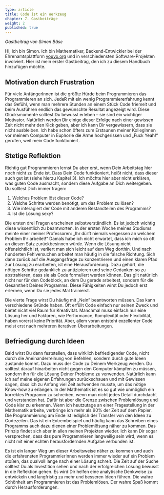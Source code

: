 ```yaml
---
type: article
title: Code ist ein Werkzeug
chapter: 7. Gastbeiträge
weight: 2
published: true
---
```


_Gastbeitrag von Simon Bäse_

Hi, ich bin Simon. Ich bin Mathematiker, Backend-Entwickler bei der Ehrenamtsplattform [youvo.org](https://www.youvo.org) und in verschiedensten Software-Projekten involviert. Hier ist mein erster Gastbeitrag, den ich zu diesem Handbuch hinzufügen möchte.

## Motivation durch Frustration

Für viele AnfängerInnen ist die größte Hürde beim Programmieren das Programmieren an sich. JedeR mit ein wenig Programmiererfahrung kennt das Gefühl, wenn man mehrere Stunden an einem Stück Code friemelt und beim Ausführen endlich das gewünschte Resultat angezeigt wird. Diese Glücksmomente solltest Du bewusst erleben – sie sind ein wichtiger Motivator. Natürlich werden Dir einige dieser Erfolge nach einer gewissen Zeit nicht mehr den Kick geben, aber ich kann Dir vergewissern, dass sie nicht ausbleiben. Ich habe schon öfters zum Erstaunen meiner KollegInnen vor meinem Computer in Euphorie die Arme hochgerissen und „Fuck Yeah!“ gerufen, weil mein Code funktioniert.

## Stetige Reflektion

Richtig gut Programmieren lernst Du aber erst, wenn Dein Arbeitstag hier noch nicht zu Ende ist. Dass Dein Code funktioniert, heißt nicht, dass dieser auch gut ist (siehe hierzu Kapitel 3). Ich möchte hier aber nicht erklären, was guten Code ausmacht, sondern diese Aufgabe an Dich weitergeben. Du solltest Dich immer fragen:

1. Welches Problem löst dieser Code?
2. Welche Schritte werden benötigt, um das Problem zu lösen?
3. Wie interagiert der Code mit anderen Bestandteilen des Programms?
4. Ist die Lösung sexy?

Die ersten drei Fragen erscheinen selbstverständlich. Es ist jedoch wichtig diese wissentlich zu beantworten. In der ersten Woche meines Studiums meinte einer meiner Professoren: „Ihr dürft niemals vergessen an welchem Problem Ihr arbeitet!“ Damals habe ich nicht erwartet, dass ich mich so oft an diesen Satz zurückbesinnen würde. Wenn die Lösung nicht offensichtlich ist, verliert man sich leicht auf dem Weg dorthin. Und nach hunderten Fehlversuchen arbeitet man häufig in die falsche Richtung. Sich dann zurück auf die Ausgangsfrage zu konzentrieren und einen klaren Pfad zur Lösung zu erarbeiten, ist eine Herausforderung. Dazu gehört, die nötigen Schritte gedanklich zu antizipieren und seine Gedanken so zu abstrahieren, dass sie als Code formuliert werden können. Das gilt natürlich nicht nur für den Codeblock, an dem Du gerade arbeitest, sondern für die Gesamtheit Deines Programms. Diese Fähigkeiten wirst Du jedoch erst erlernen, wenn Du sie jedes Mal trainierst.

Die vierte Frage wirst Du häufig mit „Nein” beantworten müssen. Das kann verschiedene Gründe haben. Oft erfüllt Code einfach nur seinen Zweck und bietet nicht viel Raum für Kreativität. Manchmal muss einfach nur eine Lösung her und Faktoren, wie Performance, Komplexität oder Flexibilität, haben vorerst keine Priorität. Aber, allem voran entsteht exzellenter Code meist erst nach mehreren iterativen Überarbeitungen.

## Befriedigung durch Ideen

Bald wirst Du dann feststellen, dass wirklich befriedigender Code, nicht durch die Aneinanderreihung von Befehlen, sondern durch gute Ideen zustande kommt. Dazu muss der Code zu Deinem Werkzeug werden. Du solltest darauf hinarbeiten nicht gegen den Computer kämpfen zu müssen, sondern ihn für die Lösung Deiner Probleme zu verwenden. Natürlich kann ich auf meine eigenen Erfahrungen zurückschauen und mit Gewissen sagen, dass ich zu Anfang viel Zeit aufwenden musste, um das nötige Know-how zu erlangen. In der Mathematik ist es so gut wie unmöglich ein korrektes Programm zu schreiben, wenn man nicht jedes Detail durchdacht und verstanden hat. Dafür ist aber die Grenze zwischen Problemlösung und Code klar zu erkennen. Wenn ich heutzutage an einer Fragestellung in der Mathematik arbeite, verbringe ich mehr als 90% der Zeit auf dem Papier. Die Programmierung am Ende ist lediglich der Transfer von den Ideen zu Codezeilen. Das ist ein Extrembeispiel und häufig kann das Schreiben eines Programms auch dazu dienen einer Problemlösung näher zu kommen. Das Prinzip findet sich aber in allen meinen Projekten wieder. Ich kann Dir sogar versprechen, dass das pure Programmieren langweilig sein wird, wenn es nicht mit einer echten herausfordernden Aufgabe verbunden ist.

Es ist ein langer Weg um dieser Arbeitsweise näher zu kommen und auch die erfahrensten ProgrammierInnen werden immer wieder auf ein Problem stoßen, das qualvoll lange nach einer Lösung schreit. Die Zeit auf der Suche solltest Du als Investition sehen und nach der erfolgreichen Lösung bewusst in die Reflektion gehen. Es wird Dir helfen eine analytische Denkweise zu entwickeln und langfristig zu mehr und besseren Ideen führen. Die wahre Schönheit am Programmieren ist das Problemlösen. Der wahre Spaß kommt durch Herausforderungen.
